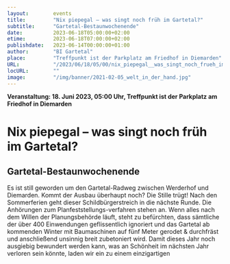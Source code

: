 ```yaml
---
layout:        events
title:         "Nix piepegal – was singt noch früh im Gartetal?"
subtitle:      "Gartetal-Bestaunwochenende"
date:          2023-06-18T05:00:00+02:00
etime:         2023-06-18T07:00:00+02:00
publishdate:   2023-06-14T00:00:00+01:00
author:        "BI Gartetal"
place:         "Treffpunkt ist der Parkplatz am Friedhof in Diemarden"
URL:           "/2023/06/18/05/00/nix_piepegal__was_singt_noch_frueh_im_gartetal"
locURL:        ""
image:         "/img/banner/2021-02-05_welt_in_der_hand.jpg"
---
```


**Veranstaltung: 18. Juni 2023, 05:00 Uhr, Treffpunkt ist der Parkplatz am Friedhof in Diemarden**

Nix piepegal – was singt noch früh im Gartetal?
===========

Gartetal-Bestaunwochenende
-----------

Es ist still geworden um den Gartetal-Radweg
zwischen Werderhof und Diemarden. Kommt
der Ausbau überhaupt noch? Die Stille trügt!
Nach den Sommerferien geht dieser
Schildbürgerstreich in die nächste Runde. Die
Anhörungen zum Planfeststellungs-verfahren
stehen an. Wenn alles nach dem Willen der
Planungsbehörde läuft, steht zu befürchten,
dass sämtliche der über 400 Einwendungen
geflissentlich ignoriert und das Gartetal ab
kommenden Winter mit Baumaschinen auf fünf
Meter gerodet & durchfräst und anschließend
unsinnig breit zubetoniert wird.
Damit dieses Jahr noch ausgiebig bewundert
werden kann, was an Schönheit im nächsten
Jahr verloren sein könnte, laden wir ein zu
einem einzigartigen

